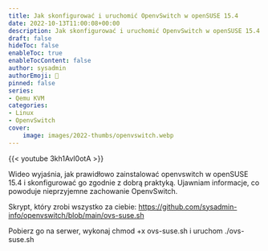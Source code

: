 ```yaml
---
title: Jak skonfigurować i uruchomić OpenvSwitch w openSUSE 15.4
date: 2022-10-13T11:00:08+00:00
description: Jak skonfigurować i uruchomić OpenvSwitch w openSUSE 15.4
draft: false
hideToc: false
enableToc: true
enableTocContent: false
author: sysadmin
authorEmoji: 🐧
pinned: false
series:
- Qemu KVM
categories:
- Linux
- OpenvSwitch
cover:
    image: images/2022-thumbs/openvswitch.webp
---
```

{{< youtube 3kh1AvI0otA >}}
<figcaption>Wideo wyjaśnia, jak prawidłowo zainstalować openvswitch w openSUSE 15.4 i skonfigurować go zgodnie z dobrą praktyką. Ujawniam informacje, co powoduje nieprzyjemne zachowanie OpenvSwitch.</figcaption>

Skrypt, który zrobi wszystko za ciebie: <a href="https://github.com/sysadmin-info/openvswitch/blob/main/ovs-suse.sh" target="_blank" rel="noreferrer noopener">https://github.com/sysadmin-info/openvswitch/blob/main/ovs-suse.sh</a>

Pobierz go na serwer, wykonaj chmod +x ovs-suse.sh i uruchom ./ovs-suse.sh